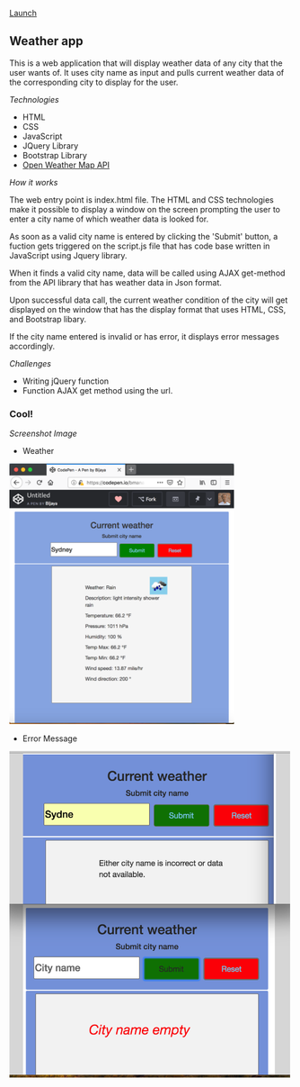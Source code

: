 [Launch](https://codepen.io/bmanandhar/pen/qxqgXW) 
## Weather app
<p>
This is a web application that will display weather data of any city that the user wants of. It uses city name as input and pulls current weather data of the corresponding city to display for the user. 
</p>

*Technologies*

* HTML
* CSS
* JavaScript
* JQuery Library
* Bootstrap Library
* [Open Weather Map API](https://api.openweathermap.org/) 

*How it works*

<p>
The web entry point is index.html file. The HTML and CSS technologies make it possible to display a window on the screen prompting the user to enter a city name of which weather data is looked for. 
</p>
<p>
As soon as a valid city name is entered by clicking the 'Submit' button, a fuction gets triggered on the script.js file that has code base written in JavaScript using Jquery library. 
</p>
<p>
When it finds a valid city name, data will be called using AJAX get-method from the API library that has weather data in Json format.
</p>
<p>
Upon successful data call, the current weather condition of the city will get displayed on the window that has the display format that uses HTML, CSS, and Bootstrap libary. 
</p>
<p>
If the city name entered is invalid or has error, it displays error messages accordingly.
</p>

*Challenges*

* Writing jQuery function
* Function AJAX get method using the url.

### Cool!

*Screenshot Image*
* Weather

<img src="weather.png" alt="Weather" width="400px"/> 

* Error Message
<img src="weather_error.png" alt="Error" width=500px/> 





